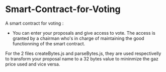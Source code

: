 # Smart-Contract-for-Voting

A smart contract for voting : 
 - You can enter your proposals and give access to vote. The access is granted by a chairman who's in charge of maintaining the good functionning of the smart contract.

For the 2 files createBytes.js and parseBytes.js, they are used respectivelly to transform your proposal name to a 32 bytes value to mininmize the gaz price used and vice versa.


 
